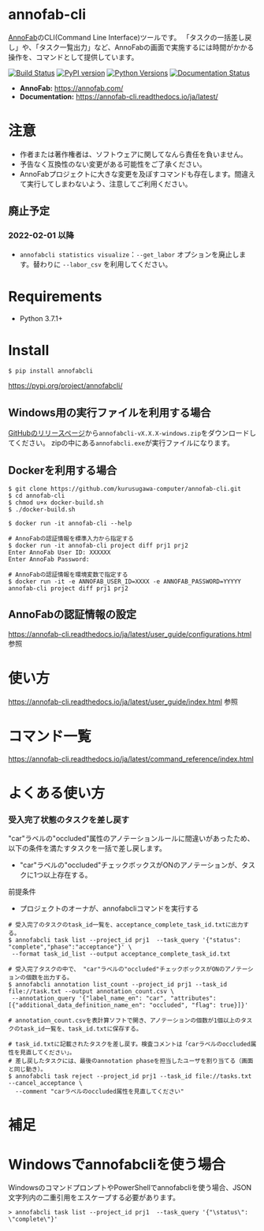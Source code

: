 # annofab-cli
[AnnoFab](https://annofab.com/)のCLI(Command Line Interface)ツールです。
「タスクの一括差し戻し」や、「タスク一覧出力」など、AnnoFabの画面で実施するには時間がかかる操作を、コマンドとして提供しています。

[![Build Status](https://app.travis-ci.com/kurusugawa-computer/annofab-cli.svg?branch=master)](https://app.travis-ci.com/kurusugawa-computer/annofab-cli)
[![PyPI version](https://badge.fury.io/py/annofabcli.svg)](https://badge.fury.io/py/annofabcli)
[![Python Versions](https://img.shields.io/pypi/pyversions/annofabcli.svg)](https://pypi.org/project/annofabcli/)
[![Documentation Status](https://readthedocs.org/projects/annofab-cli/badge/?version=latest)](https://annofab-cli.readthedocs.io/ja/latest/?badge=latest)


* **AnnoFab:** https://annofab.com/
* **Documentation:** https://annofab-cli.readthedocs.io/ja/latest/




# 注意
* 作者または著作権者は、ソフトウェアに関してなんら責任を負いません。
* 予告なく互換性のない変更がある可能性をご了承ください。
* AnnoFabプロジェクトに大きな変更を及ぼすコマンドも存在します。間違えて実行してしまわないよう、注意してご利用ください。


## 廃止予定

### 2022-02-01 以降
* `annofabcli statistics visualize`：`--get_labor` オプションを廃止します。替わりに `--labor_csv` を利用してください。


# Requirements
* Python 3.7.1+

# Install

```
$ pip install annofabcli
```

https://pypi.org/project/annofabcli/

## Windows用の実行ファイルを利用する場合
[GitHubのリリースページ](https://github.com/kurusugawa-computer/annofab-cli/releases)から`annofabcli-vX.X.X-windows.zip`をダウンロードしてください。
zipの中にある`annofabcli.exe`が実行ファイルになります。


## Dockerを利用する場合

```
$ git clone https://github.com/kurusugawa-computer/annofab-cli.git
$ cd annofab-cli
$ chmod u+x docker-build.sh
$ ./docker-build.sh

$ docker run -it annofab-cli --help

# AnnoFabの認証情報を標準入力から指定する
$ docker run -it annofab-cli project diff prj1 prj2
Enter AnnoFab User ID: XXXXXX
Enter AnnoFab Password: 

# AnnoFabの認証情報を環境変数で指定する
$ docker run -it -e ANNOFAB_USER_ID=XXXX -e ANNOFAB_PASSWORD=YYYYY annofab-cli project diff prj1 prj2
```


## AnnoFabの認証情報の設定
https://annofab-cli.readthedocs.io/ja/latest/user_guide/configurations.html 参照

# 使い方
https://annofab-cli.readthedocs.io/ja/latest/user_guide/index.html 参照

# コマンド一覧
https://annofab-cli.readthedocs.io/ja/latest/command_reference/index.html


# よくある使い方

### 受入完了状態のタスクを差し戻す
"car"ラベルの"occluded"属性のアノテーションルールに間違いがあったため、以下の条件を満たすタスクを一括で差し戻します。
* "car"ラベルの"occluded"チェックボックスがONのアノテーションが、タスクに1つ以上存在する。

前提条件
* プロジェクトのオーナが、annofabcliコマンドを実行する


```
# 受入完了のタスクのtask_id一覧を、acceptance_complete_task_id.txtに出力する。
$ annofabcli task list --project_id prj1  --task_query '{"status": "complete","phase":"acceptance"}' \
 --format task_id_list --output acceptance_complete_task_id.txt

# 受入完了タスクの中で、 "car"ラベルの"occluded"チェックボックスがONのアノテーションの個数を出力する。
$ annofabcli annotation list_count --project_id prj1 --task_id file://task.txt --output annotation_count.csv \
 --annotation_query '{"label_name_en": "car", "attributes":[{"additional_data_definition_name_en": "occluded", "flag": true}]}'

# annotation_count.csvを表計算ソフトで開き、アノテーションの個数が1個以上のタスクのtask_id一覧を、task_id.txtに保存する。

# task_id.txtに記載されたタスクを差し戻す。検査コメントは「carラベルのoccluded属性を見直してください」。
# 差し戻したタスクには、最後のannotation phaseを担当したユーザを割り当てる（画面と同じ動き）。
$ annofabcli task reject --project_id prj1 --task_id file://tasks.txt --cancel_acceptance \
  --comment "carラベルのoccluded属性を見直してください"

```

# 補足

# Windowsでannofabcliを使う場合
WindowsのコマンドプロンプトやPowerShellでannofabcliを使う場合、JSON文字列内の二重引用をエスケープする必要があります。

```
> annofabcli task list --project_id prj1  --task_query '{"\status\": \"complete\"}'
```
